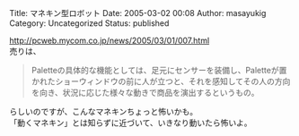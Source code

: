 Title: マネキン型ロボット
Date: 2005-03-02 00:08
Author: masayukig
Category: Uncategorized
Status: published

<http://pcweb.mycom.co.jp/news/2005/03/01/007.html>  
売りは、  

> Paletteの具体的な機能としては、足元にセンサーを装備し、Paletteが置かれたショーウィンドウの前に人が立つと、それを感知してその人の方向を向き、状況に応じた様々な動きで商品を演出するというもの。

らしいのですが、こんなマネキンちょっと怖いかも。  
「動くマネキン」とは知らずに近づいて、いきなり動いたら怖いよ。
